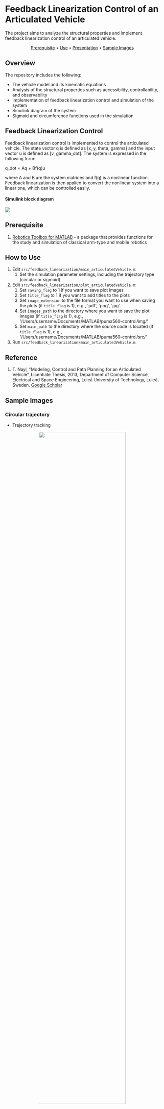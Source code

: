 # Feedback Linearization Control of an Articulated Vehicle

The project aims to analyze the structural properties and implement feedback linearization control of an articulated vehicle.


<p align="center">
	<a href="#prerequisite">Prerequisite</a>
	<span> • </span>
	<a href="use">Use</a>
	<span> • </span>
	<a href="doc/presentation.pdf">Presentation</a>
	<span> • </span>
	<a href="#sample-images">Sample Images</a>
</p>


## Overview
The repository includes the following:

* The vehicle model and its kinematic equations
* Analysis of the structural properties such as accessibility, controllability, and observability
* Implementation of feedback linearization control and simulation of the system
* Simulink diagram of the system
* Sigmoid and circumference functions used in the simulation


## Feedback Linearization Control
Feedback linearization control is implemented to control the articulated vehicle. The state vector q is defined as [x, y, theta, gamma] and the input vector u is defined as [v, gamma_dot]. The system is expressed in the following form:

q_dot = Aq + Bf(q)u

where A and B are the system matrices and f(q) is a nonlinear function. Feedback linearization is then applied to convert the nonlinear system into a linear one, which can be controlled easily.

#### Simulink block diagram
![](img/simulink_diagram.png)


## <a id="prerequisite"></a>Prerequisite
1. [Robotics Toolbox for MATLAB](https://petercorke.com/toolboxes/robotics-toolbox/) - a package that provides functions for the study and simulation of classical arm-type and mobile robotics


## <a id="use"></a>How to Use

1. Edit `src/feedback_linearization/main_articulatedVehicle.m`:
	1. Set the simulation parameter settings, including the trajectory type (circular or sigmoid)
2. Edit `src/feedback_linearization/plot_articulatedVehicle.m`:
	1. Set `saving_flag` to 1 if you want to save plot images
	2. Set `title_flag` to 1 if you want to add titles to the plots
	3. Set `image_extension` to the file format you want to use when saving the plots (if `title_flag` is 1), e.g., 'pdf', 'png', 'jpg'.
	4. Set `images_path` to the directory where you want to save the plot images (if `title_flag` is 1), e.g., '/Users/username/Documents/MATLAB/puma560-control/img/'
	5. Set `main_path` to the directory where the source code is located (if `title_flag` is 1), e.g., '/Users/username/Documents/MATLAB/puma560-control/src/'
3. Run `src/feedback_linearization/main_articulatedVehicle.m`




## Reference
1. T. Nayl, "Modeling, Control and Path Planning for an Articulated Vehicle”, Licentiate Thesis, 2013, Department of Computer Science, Electrical and Space Engineering, Luleå University of Technology, Luleå, Sweden. [Google Scholar](https://scholar.google.com/scholar?&q=T.+Nayl%2C+%22Modeling%2C+Control+and+Path+Planning+for+an+Articulated+Vehicle%E2%75%9D%2C+Licentiate+Thesis%2C+2013%2C+Department+of+Computer+Science%2C+Electrical+and+Space+Engineering%2C+Lule%C3%A5+University+of+Technology%2C+Lule%C3%A5%2C+Sweden)


## <a id="sample-images"></a>Sample Images

### Circular trajectory
* Trajectory tracking
<p align="center" width="100%">
    <img width="75%" src="img/circle__Trajectory_tracking.png"> 
</p>
* Front axle position
<p align="center" width="100%">
    <img width="75%" src="img/circle__Front_axle_position.png"> 
</p>
* Trajectory tracking error
<p align="center" width="100%">
    <img width="75%" src="img/circle__Trajectory_tracking_error.png"> 
</p>
* Control signals and articulated angle
<p align="center" width="100%">
    <img width="75%" src="img/circle__Control_signals_and_articulated_angle.png"> 
</p>

### Sigmoid trajectory
* Trajectory tracking
<p align="center" width="100%">
    <img width="75%" src="img/sigmoid__Trajectory_tracking.png"> 
</p>
* Front axle position
<p align="center" width="100%">
    <img width="75%" src="img/sigmoid__Front_axle_position.png"> 
</p>
* Trajectory tracking error
<p align="center" width="100%">
    <img width="75%" src="img/sigmoid__Trajectory_tracking_error.png"> 
</p>
* Control signals and articulated angle
<p align="center" width="100%">
    <img width="75%" src="img/sigmoid__Control_signals_and_articulated_angle.png"> 
</p>
